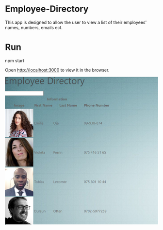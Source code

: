 # Employee-Directory
This app is designed to allow the user to view a list of their employees' names, numbers, emails ect.

# Run
npm start

Open [http://localhost:3000](http://localhost:3000) to view it in the browser.


![Image](screenshot.png)

